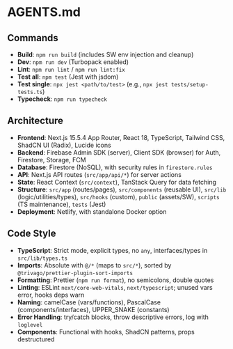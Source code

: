 # AGENTS.md

## Commands
- **Build**: `npm run build` (includes SW env injection and cleanup)
- **Dev**: `npm run dev` (Turbopack enabled)
- **Lint**: `npm run lint` / `npm run lint:fix`
- **Test all**: `npm test` (Jest with jsdom)
- **Test single**: `npx jest <path/to/test>` (e.g., `npx jest tests/setup-tests.ts`)
- **Typecheck**: `npm run typecheck`

## Architecture
- **Frontend**: Next.js 15.5.4 App Router, React 18, TypeScript, Tailwind CSS, ShadCN UI (Radix), Lucide icons
- **Backend**: Firebase Admin SDK (server), Client SDK (browser) for Auth, Firestore, Storage, FCM
- **Database**: Firestore (NoSQL), with security rules in `firestore.rules`
- **API**: Next.js API routes (`src/app/api/*`) for server actions
- **State**: React Context (`src/context`), TanStack Query for data fetching
- **Structure**: `src/app` (routes/pages), `src/components` (reusable UI), `src/lib` (logic/utilities/types), `src/hooks` (custom), `public` (assets/SW), `scripts` (TS maintenance), `tests` (Jest)
- **Deployment**: Netlify, with standalone Docker option

## Code Style
- **TypeScript**: Strict mode, explicit types, no `any`, interfaces/types in `src/lib/types.ts`
- **Imports**: Absolute with `@/*` (maps to `src/*`), sorted by `@trivago/prettier-plugin-sort-imports`
- **Formatting**: Prettier (`npm run format`), no semicolons, double quotes
- **Linting**: ESLint `next/core-web-vitals`, `next/typescript`; unused vars error, hooks deps warn
- **Naming**: camelCase (vars/functions), PascalCase (components/interfaces), UPPER_SNAKE (constants)
- **Error Handling**: try/catch blocks, throw descriptive errors, log with `loglevel`
- **Components**: Functional with hooks, ShadCN patterns, props destructured
